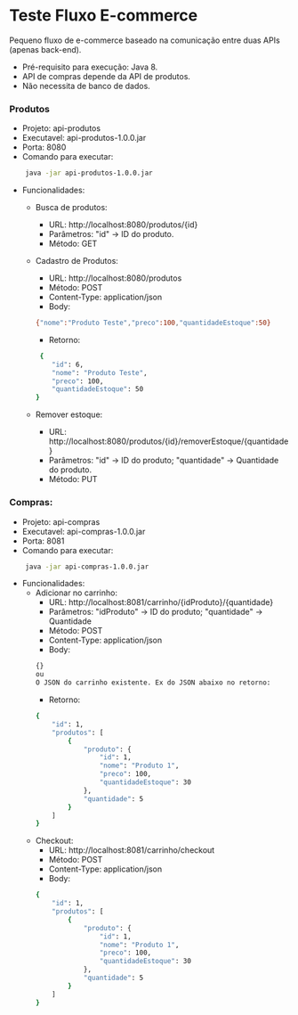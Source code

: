 # Teste Fluxo E-commerce

Pequeno fluxo de e-commerce baseado na comunicação entre duas APIs (apenas back-end).

- Pré-requisito para execução: Java 8.
- API de compras depende da API de produtos.
- Não necessita de banco de dados. 

### Produtos
- Projeto: api-produtos
- Executavel: api-produtos-1.0.0.jar
- Porta: 8080
- Comando para executar: 
```sh
    java -jar api-produtos-1.0.0.jar
```
- Funcionalidades:
    - Busca de produtos:
        - URL: http://localhost:8080/produtos/{id}
        - Parâmetros: "id" -> ID do produto.
        - Método: GET
        
    - Cadastro de Produtos: 
        - URL: http://localhost:8080/produtos
        - Método: POST
        - Content-Type: application/json
        - Body:
        ```sh
        {"nome":"Produto Teste","preco":100,"quantidadeEstoque":50}
        ```
        - Retorno: 
        ```sh
         {
            "id": 6,
            "nome": "Produto Teste",
            "preco": 100,
            "quantidadeEstoque": 50
        }
        ```
    
    - Remover estoque:
        - URL: http://localhost:8080/produtos/{id}/removerEstoque/{quantidade}
        - Parâmetros: "id" -> ID do produto; "quantidade" -> Quantidade do produto.
        - Método: PUT
        
### Compras: 
- Projeto: api-compras
- Executavel: api-compras-1.0.0.jar
- Porta: 8081
- Comando para executar: 
```sh
    java -jar api-compras-1.0.0.jar
```
- Funcionalidades:
    - Adicionar no carrinho: 
        - URL: http://localhost:8081/carrinho/{idProduto}/{quantidade}
        - Parâmetros: "idProduto" -> ID do produto; "quantidade" -> Quantidade
        - Método: POST
        - Content-Type: application/json
        - Body:
        ```sh
        {}
        ou
        O JSON do carrinho existente. Ex do JSON abaixo no retorno:
        ```
        - Retorno: 
        ```sh
        {
            "id": 1,
            "produtos": [
                {
                    "produto": {
                        "id": 1,
                        "nome": "Produto 1",
                        "preco": 100,
                        "quantidadeEstoque": 30
                    },
                    "quantidade": 5
                }
            ]
        }
        ```
    - Checkout: 
        - URL: http://localhost:8081/carrinho/checkout
        - Método: POST
        - Content-Type: application/json
        - Body:
        ```sh
        {
            "id": 1,
            "produtos": [
                {
                    "produto": {
                        "id": 1,
                        "nome": "Produto 1",
                        "preco": 100,
                        "quantidadeEstoque": 30
                    },
                    "quantidade": 5
                }
            ]
        }
        ```

